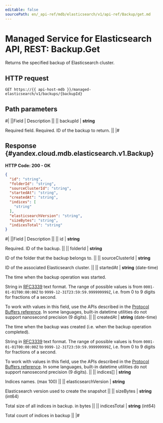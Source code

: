 ```yaml
---
editable: false
sourcePath: en/_api-ref/mdb/elasticsearch/v1/api-ref/Backup/get.md
---
```


# Managed Service for Elasticsearch API, REST: Backup.Get

Returns the specified backup of Elasticsearch cluster.

## HTTP request

```
GET https://{{ api-host-mdb }}/managed-elasticsearch/v1/backups/{backupId}
```

## Path parameters

#|
||Field | Description ||
|| backupId | **string**

Required field. Required. ID of the backup to return. ||
|#

## Response {#yandex.cloud.mdb.elasticsearch.v1.Backup}

**HTTP Code: 200 - OK**

```json
{
  "id": "string",
  "folderId": "string",
  "sourceClusterId": "string",
  "startedAt": "string",
  "createdAt": "string",
  "indices": [
    "string"
  ],
  "elasticsearchVersion": "string",
  "sizeBytes": "string",
  "indicesTotal": "string"
}
```

#|
||Field | Description ||
|| id | **string**

Required. ID of the backup. ||
|| folderId | **string**

ID of the folder that the backup belongs to. ||
|| sourceClusterId | **string**

ID of the associated Elasticsearch cluster. ||
|| startedAt | **string** (date-time)

The time when the backup operation was started.

String in [RFC3339](https://www.ietf.org/rfc/rfc3339.txt) text format. The range of possible values is from
`0001-01-01T00:00:00Z` to `9999-12-31T23:59:59.999999999Z`, i.e. from 0 to 9 digits for fractions of a second.

To work with values in this field, use the APIs described in the
[Protocol Buffers reference](https://developers.google.com/protocol-buffers/docs/reference/overview).
In some languages, built-in datetime utilities do not support nanosecond precision (9 digits). ||
|| createdAt | **string** (date-time)

The time when the backup was created (i.e. when the backup operation completed).

String in [RFC3339](https://www.ietf.org/rfc/rfc3339.txt) text format. The range of possible values is from
`0001-01-01T00:00:00Z` to `9999-12-31T23:59:59.999999999Z`, i.e. from 0 to 9 digits for fractions of a second.

To work with values in this field, use the APIs described in the
[Protocol Buffers reference](https://developers.google.com/protocol-buffers/docs/reference/overview).
In some languages, built-in datetime utilities do not support nanosecond precision (9 digits). ||
|| indices[] | **string**

Indices names. (max 100) ||
|| elasticsearchVersion | **string**

Elasticsearch version used to create the snapshot ||
|| sizeBytes | **string** (int64)

Total size of all indices in backup. in bytes ||
|| indicesTotal | **string** (int64)

Total count of indices in backup ||
|#